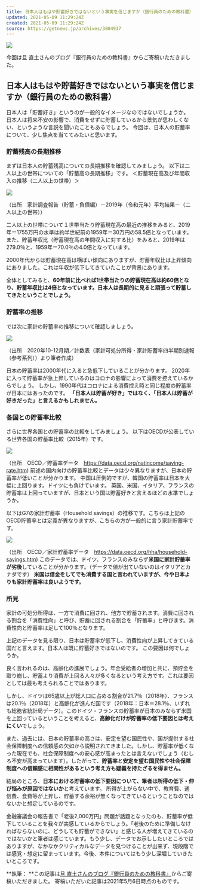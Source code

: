 ```yaml
---
title: 日本人はもはや貯蓄好きではないという事実を信じますか（銀行員のための教科書）
updated: 2021-05-09 11:29:24Z
created: 2021-05-09 11:29:24Z
source: https://getnews.jp/archives/3004937
---
```


[![](https://px1img.getnews.jp/img/archives/2021/05/kiko2108ginko_.jpg)](https://getnews.jp/archives/3004937/kiko2108ginko_)

今回は旦 直土さんのブログ『銀行員のための教科書』からご寄稿いただきました。

## 日本人はもはや貯蓄好きではないという事実を信じますか（銀行員のための教科書）

日本人は「貯蓄好き」というのが一般的なイメージなのではないでしょうか。
日本人は将来不安の影響で、消費をせずに貯蓄しているから景気が思わしくない、というような言説を聞いたこともあるでしょう。
今回は、日本人の貯蓄率について、少し焦点を当ててみたいと思います。

### 貯蓄残高の長期推移

まずは日本人の貯蓄残高についての長期推移を確認してみましょう。
以下は二人以上の世帯についての「貯蓄高の長期推移」です。
＜貯蓄現在高及び年間収入の推移（二人以上の世帯）＞

[![](https://px1img.getnews.jp/img/archives/2021/05/1-20210418104539.jpg)](https://getnews.jp/archives/3004937/1-20210418104539)

（出所　家計調査報告（貯蓄・負債編）－2019年（令和元年）平均結果－（二人以上の世帯））

二人以上の世帯について１世帯当たり貯蓄現在高の最近の推移をみると、2019年＝1755万円の水準は約半世紀前の1959年＝30万円の58.5倍となっています。また、貯蓄年収比（貯蓄現在高の年間収入に対する比）をみると、2019年は279.0％と、1959年＝70.0％の4.0倍となっています。

2000年代からは貯蓄現在高は横ばい傾向にありますが、貯蓄年収比は上昇傾向にありました。これは年収が低下してきていたことが背景にあります。

全体としてみると、**60年前に比べれば1世帯当たりの貯蓄現在高は約60倍となり、貯蓄年収比は4倍となっています。日本人は長期的に見ると頑張って貯蓄してきたということでしょう。**

### 貯蓄率の推移

では次に家計の貯蓄率の推移について確認しましょう。

[![](https://px1img.getnews.jp/img/archives/2021/05/2-20210418111102.jpg)](https://getnews.jp/archives/3004937/2-20210418111102)

（出所　2020年10-12月期／計数表（家計可処分所得・家計貯蓄率四半期別速報（参考系列））より筆者作成）

日本の貯蓄率は2000年代に入ると急低下していることが分かります。
2020年に入って貯蓄率が急上昇しているのはコロナの影響によって消費を控えているからでしょう。
しかし、1990年代はコロナによる消費控え時と同じ程度の貯蓄率が日本にはあったのです。
**「日本人は貯蓄が好き」ではなく、「日本人は貯蓄が好きだった」と言えるかもしれません。**

### 各国との貯蓄率比較

さらに世界各国との貯蓄率の比較をしてみましょう。
以下はOECDが公表している世界各国の貯蓄率比較（2015年）です。

[![](https://px1img.getnews.jp/img/archives/2021/05/3-20210418104249.jpg)](https://getnews.jp/archives/3004937/3-20210418104249)

（出所　OECD／貯蓄率データ　https://data.oecd.org/natincome/saving-rate.htm)
前述の国内向けの貯蓄率比較とデータは少々異なりますが、日本の貯蓄率が低いことが分かります。
中国は圧倒的ですが、韓国の貯蓄率は日本を大幅に上回ります。ドイツにも負けています。
英国、米国、イタリア、フランスの貯蓄率は上回っていますが、日本という国は貯蓄好きと言えるほどの水準でしょうか。

以下はG7の家計貯蓄率（Household savings）の推移です。こちらは上記のOECD貯蓄率とは定義が異なりますが、こちらの方が一般的に言う家計貯蓄率です。

[![](https://px1img.getnews.jp/img/archives/2021/05/4-20210418115239.jpg)](https://getnews.jp/archives/3004937/4-20210418115239)

（出所　OECD／家計貯蓄率データ　https://data.oecd.org/hha/household-savings.htm)
このデータでは、ドイツ、フランスのみならず**米国に家計貯蓄率が劣後**していることが分かります。（データで値が出ていないのはイタリアとカナダです）
**米国は借金をしてでも消費する国と言われていますが、今や日本よりも家計貯蓄率は良いようです。**

### 所見

家計の可処分所得は、一方で消費に回され、他方で貯蓄されます。消費に回される割合を「消費性向」と呼び、貯蓄に回される割合を「貯蓄率」と呼びます。消費性向と貯蓄率は足して100％となります。

上記のデータを見る限り、日本は貯蓄率が低下し、消費性向が上昇してきている国だと言えます。日本人は既に貯蓄好きではないのです。
この要因は何でしょうか。

良く言われるのは、高齢化の進展でしょう。年金受給者の増加と共に、預貯金を取り崩し、貯蓄より消費が上回る人々が多くなるという考え方です。これは要因としては最も考えられることではあります。

しかし、ドイツは65歳以上が総人口に占める割合が21.7％（2018年）、フランスは20.1％（2018年）と高齢化が進んだ国です（2018年：日本＝28.1％、いずれも総務省統計局データ）。このドイツ・フランスの貯蓄率が日本のみならず米国を上回っているということを考えると、**高齢化だけが貯蓄率の低下要因とは考えにくい**でしょう。

また、過去には、日本の貯蓄率の高さは、安定を望む国民性や、国が提供する社会保障制度への信頼感の欠如から説明されてきました。しかし、貯蓄率が低くなった現在でも、社会保障制度への安心感が高まったとは言えないでしょう（むしろ不安が高まっています）。したがって、**貯蓄率と安定を望む国民性や社会保障制度への信頼感に相関性があるという考え方も疑義を持たざるを得ません。**

結局のところ、**日本における貯蓄率の低下要因について、筆者は所得の低下・伸び悩みが原因ではないか**と考えています。
所得が上がらない中で、教育費、通信費、食費等が上昇し、貯蓄する余裕が無くなってきているということなのではないかと想定しているのです。

金融審議会の報告書で「老後2,000万円」問題が話題となったのも、貯蓄率が低下していることを我々が実感しているからでしょう。「老後のために準備しなければならないのに、どうしても貯蓄ができない」と感じる人が増えてきているのではないかと筆者は感じています。もう少し、データでお示ししたいところではありますが、なかなかクリティカルなデータを見つけることが出来ず、現段階では感覚・想定に留まっています。今後、本件についてはもう少し深堀していきたいところです。

**執筆： **この記事は[旦 直土さんのブログ『銀行員のための教科書』](https://bit.ly/3utOPCI)からご寄稿いただきました。
寄稿いただいた記事は2021年5月6日時点のものです。